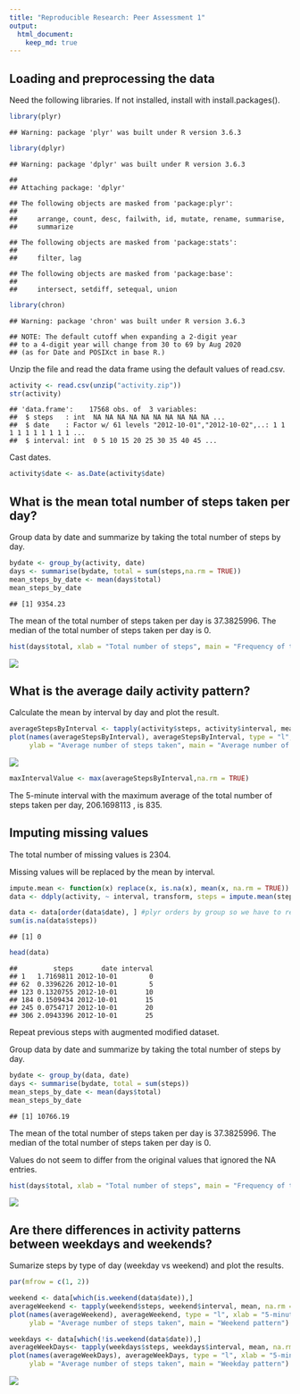 ```yaml
---
title: "Reproducible Research: Peer Assessment 1"
output: 
  html_document:
    keep_md: true
---
```



## Loading and preprocessing the data

Need the following libraries. If not installed, install with install.packages().


```r
library(plyr)
```

```
## Warning: package 'plyr' was built under R version 3.6.3
```

```r
library(dplyr)
```

```
## Warning: package 'dplyr' was built under R version 3.6.3
```

```
## 
## Attaching package: 'dplyr'
```

```
## The following objects are masked from 'package:plyr':
## 
##     arrange, count, desc, failwith, id, mutate, rename, summarise,
##     summarize
```

```
## The following objects are masked from 'package:stats':
## 
##     filter, lag
```

```
## The following objects are masked from 'package:base':
## 
##     intersect, setdiff, setequal, union
```

```r
library(chron)
```

```
## Warning: package 'chron' was built under R version 3.6.3
```

```
## NOTE: The default cutoff when expanding a 2-digit year
## to a 4-digit year will change from 30 to 69 by Aug 2020
## (as for Date and POSIXct in base R.)
```

Unzip the file and read the data frame using the default values of read.csv.


```r
activity <- read.csv(unzip("activity.zip"))
str(activity)
```

```
## 'data.frame':	17568 obs. of  3 variables:
##  $ steps   : int  NA NA NA NA NA NA NA NA NA NA ...
##  $ date    : Factor w/ 61 levels "2012-10-01","2012-10-02",..: 1 1 1 1 1 1 1 1 1 1 ...
##  $ interval: int  0 5 10 15 20 25 30 35 40 45 ...
```

Cast dates.


```r
activity$date <- as.Date(activity$date)
```

## What is the mean total number of steps taken per day?

Group data by date and summarize by taking the total number of steps by day.


```r
bydate <- group_by(activity, date)
days <- summarise(bydate, total = sum(steps,na.rm = TRUE))
mean_steps_by_date <- mean(days$total)
mean_steps_by_date
```

```
## [1] 9354.23
```

The mean of the total number of steps taken per day is 37.3825996.
The median of the total number of steps taken per day is 0.


```r
hist(days$total, xlab = "Total number of steps", main = "Frequency of total number of steps per day")
```

![](PA1_template_files/figure-html/unnamed-chunk-5-1.png)<!-- -->



## What is the average daily activity pattern?

Calculate the mean by interval by day and plot the result.


```r
averageStepsByInterval <- tapply(activity$steps, activity$interval, mean, na.rm = TRUE)
plot(names(averageStepsByInterval), averageStepsByInterval, type = "l", xlab = "5-minute Interval", 
     ylab = "Average number of steps taken", main = "Average number of steps across 5-minute intervals per day")
```

![](PA1_template_files/figure-html/unnamed-chunk-6-1.png)<!-- -->

```r
maxIntervalValue <- max(averageStepsByInterval,na.rm = TRUE)
```

The 5-minute interval with the maximum average of the total number of steps taken per day,
206.1698113 , is 835.

## Imputing missing values

The total number of missing values is 2304.

Missing values will be replaced by the mean by interval.


```r
impute.mean <- function(x) replace(x, is.na(x), mean(x, na.rm = TRUE))
data <- ddply(activity, ~ interval, transform, steps = impute.mean(steps))

data <- data[order(data$date), ] #plyr orders by group so we have to reorder
sum(is.na(data$steps))
```

```
## [1] 0
```

```r
head(data)
```

```
##         steps       date interval
## 1   1.7169811 2012-10-01        0
## 62  0.3396226 2012-10-01        5
## 123 0.1320755 2012-10-01       10
## 184 0.1509434 2012-10-01       15
## 245 0.0754717 2012-10-01       20
## 306 2.0943396 2012-10-01       25
```

Repeat previous steps with augmented modified dataset.

Group data by date and summarize by taking the total number of steps by day.


```r
bydate <- group_by(data, date)
days <- summarise(bydate, total = sum(steps))
mean_steps_by_date <- mean(days$total)
mean_steps_by_date
```

```
## [1] 10766.19
```

The mean of the total number of steps taken per day is 37.3825996.
The median of the total number of steps taken per day is 0.

Values do not seem to differ from the original values that ignored the NA entries.


```r
hist(days$total, xlab = "Total number of steps", main = "Frequency of total number of steps per day")
```

![](PA1_template_files/figure-html/unnamed-chunk-9-1.png)<!-- -->


## Are there differences in activity patterns between weekdays and weekends?

Sumarize steps by type of day (weekday vs weekend) and plot the results.


```r
par(mfrow = c(1, 2))

weekend <- data[which(is.weekend(data$date)),]
averageWeekend <- tapply(weekend$steps, weekend$interval, mean, na.rm = TRUE)
plot(names(averageWeekend), averageWeekend, type = "l", xlab = "5-minute Interval", 
     ylab = "Average number of steps taken", main = "Weekend pattern")

weekdays <- data[which(!is.weekend(data$date)),]
averageWeekDays<- tapply(weekdays$steps, weekdays$interval, mean, na.rm = TRUE)
plot(names(averageWeekDays), averageWeekDays, type = "l", xlab = "5-minute Interval", 
     ylab = "Average number of steps taken", main = "Weekday pattern")
```

![](PA1_template_files/figure-html/unnamed-chunk-10-1.png)<!-- -->

